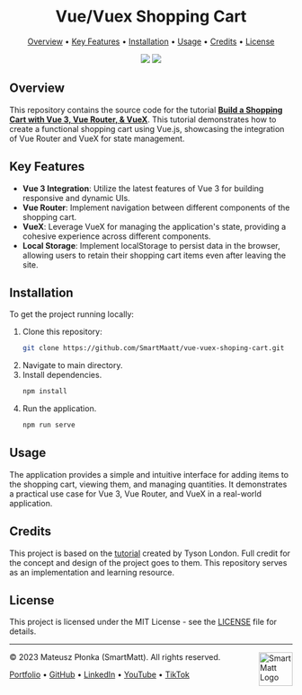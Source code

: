 <h1 align="center">
    Vue/Vuex Shopping Cart
</h1>

<p align="center">
  <a href="#overview">Overview</a> •
  <a href="#key-features">Key Features</a> •
  <a href="#installation">Installation</a> •
  <a href="#usage">Usage</a> •
  <a href="#credits">Credits</a> •
  <a href="#license">License</a>
</p>

<p align="center">
  <img src="https://img.shields.io/badge/License-MIT-yellow.svg" />
  <img src="https://img.shields.io/badge/Authors-SmartMatt-blue" />
</p>

## Overview
This repository contains the source code for the tutorial [**Build a Shopping Cart with Vue 3, Vue Router, & VueX**](https://www.youtube.com/watch?v=oWt4jYThJCo). This tutorial demonstrates how to create a functional shopping cart using Vue.js, showcasing the integration of Vue Router and VueX for state management.

## Key Features
- **Vue 3 Integration**: Utilize the latest features of Vue 3 for building responsive and dynamic UIs.
- **Vue Router**: Implement navigation between different components of the shopping cart.
- **VueX**: Leverage VueX for managing the application's state, providing a cohesive experience across different components.
- **Local Storage**: Implement localStorage to persist data in the browser, allowing users to retain their shopping cart items even after leaving the site.

## Installation
To get the project running locally:

1. Clone this repository:
   ```sh
   git clone https://github.com/SmartMaatt/vue-vuex-shoping-cart.git
   ```
2. Navigate to main directory.
3. Install dependencies.
   ```sh
   npm install
   ```
4. Run the application.
   ```sh
   npm run serve
   ```
## Usage
The application provides a simple and intuitive interface for adding items to the shopping cart, viewing them, and managing quantities. It demonstrates a practical use case for Vue 3, Vue Router, and VueX in a real-world application.

## Credits
This project is based on the [tutorial](https://www.youtube.com/watch?v=oWt4jYThJCo) created by Tyson London. Full credit for the concept and design of the project goes to them. This repository serves as an implementation and learning resource.

## License
This project is licensed under the MIT License - see the [LICENSE](LICENSE) file for details.

---
&copy; 2023 Mateusz Płonka (SmartMatt). All rights reserved.
<a href="https://smartmatt.pl/">
    <img src="https://smartmatt.pl/github/smartmatt-logo.png" title="SmartMatt Logo" align="right" width="60" />
</a>

<p align="left">
  <a href="https://smartmatt.pl/">Portfolio</a> •
  <a href="https://github.com/SmartMaatt">GitHub</a> •
  <a href="https://www.linkedin.com/in/mateusz-p%C5%82onka-328a48214/">LinkedIn</a> •
  <a href="https://www.youtube.com/user/SmartHDesigner">YouTube</a> •
  <a href="https://www.tiktok.com/@smartmaatt">TikTok</a>
</p>
